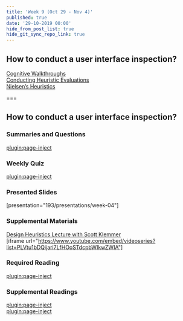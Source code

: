 ```yaml
---
title: 'Week 9 (Oct 29 - Nov 4)'
published: true
date: '29-10-2019 00:00'
hide_from_post_list: true
hide_git_sync_repo_link: true
---
```


## How to conduct a user interface inspection?   
[Cognitive Walkthroughs](../../presentations/week-09?target=_blank#/week-09-0)  
[Conducting Heuristic Evaluations](../../presentations/week-09?target=_blank#/week-09-0)  
[Nielsen’s Heuristics](../../presentations/week-09?target=_blank#/week-09-0)  

===

## **How to conduct a user interface inspection?**

### Summaries and Questions  
[plugin:page-inject](../../canvaslms-assignments/one-minute-summaries/week-09)

### Weekly Quiz
[plugin:page-inject](../../canvaslms-assignments/weekly-review-quizzes/week-09)  

### Presented Slides  
[presentation="193/presentations/week-04"]

### Supplemental Materials  
[Design Heuristics Lecture with Scott Klemmer](https://www.youtube.com/playlist?list=PLVtu1bDQijari7LfHOoSTdcpbWIkwZWIA)  
[iframe url="https://www.youtube.com/embed/videoseries?list=PLVtu1bDQijari7LfHOoSTdcpbWIkwZWIA"]

### Required Reading  
[plugin:page-inject](../../weekly-readings/week-04)

### Supplemental Readings  
[plugin:page-inject](../../ux-techniques-guide/how-to-conduct-a-user-interface-inspection/cognitive-walkthroughs)  
[plugin:page-inject](../../ux-techniques-guide/how-to-conduct-a-user-interface-inspection/heuristic-evaluations)  
